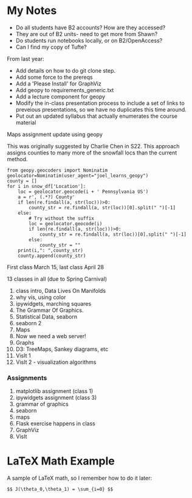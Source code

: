 # My Notes #

* Do all students have B2 accounts? How are they accessed?
 * They are out of B2 units- need to get more from Shawn?
* Do students run notebooks locally, or on B2/OpenAccess?
* Can I find my copy of Tufte?


From last year:

* Add details on how to do git clone step.
* Add some force to the prereqs
* Add a 'Please Install' for GraphViz
* Add geopy to requirements_generic.txt
* Add a lecture component for geopy
* Modify the in-class presentation process to include a set of
links to preveious presentations, so we have no duplicates this time around.
* Put out an updated syllabus that actually enumerates the course material


Maps assignment update using geopy

This was originally suggested by Charlie Chen in S22.  This
approach assigns counties to many more of the snowfall locs
than the current method.

```
from geopy.geocoders import Nominatim
geolocator=Nominatim(user_agent="joel_learns_geopy")
county = []
for i in snow_df['Location']:
    loc = geolocator.geocode(i + ' Pennsylvania US')
    a = r', (.*?) County'
    if len(re.findall(a, str(loc)))>0:
        county_str = re.findall(a, str(loc))[0].split(" ")[-1]
    else:
        # Try without the suffix
        loc = geolocator.geocode(i)
        if len(re.findall(a, str(loc)))>0:
            county_str = re.findall(a, str(loc))[0].split(" ")[-1]
        else:
            county_str = ""
    print(i,": ",county_str)
    county.append(county_str)
```


First class March 15, last class April 28

13 classes in all (due to Spring Carnival)


1. class intro, Data Lives On Manifolds
2. why vis, using color
3. ipywidgets, marching squares
4. The Grammar Of Graphics.
5. Statistical Data, seaborn
6. seaborn 2
7. Maps
8. Now we need a web server!
9. Graphs
10. D3: TreeMaps, Sankey diagrams, etc 
11. VisIt 1
12. VisIt 2 - visualization algorithms


### Assignments
1. matplotlib assignment (class 1)
2. ipywidgets assignment (class 3)
2. grammar of graphics
3. seaborn
4. maps
5. Flask exercise happens in class
6. GraphViz
7. VisIt


# LaTeX Math Example

A sample of LaTeX math, so I remember how to do it later:

`$$ J(\theta_0,\theta_1) = \sum_{i=0} $$`
